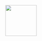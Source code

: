 <div id="header" align="center">
  <img src="https://giphy.com/clips/storyful-taylor-swift-graduation-nyu-7FcqOAWk68uYl3veMY" width="100"/>
</div>
